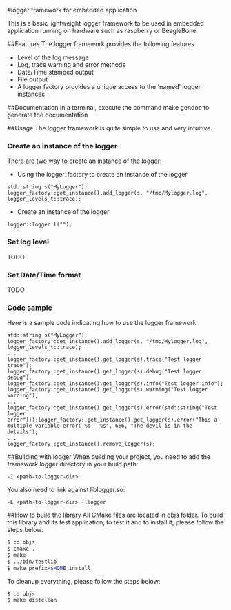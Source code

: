 
#logger framework for embedded application

This is a basic lightweight logger framework to be used in embedded application running on hardware such as raspberry or BeagleBone.

##Features
The logger framework provides the following features
* Level of the log message
* Log, trace warning and error methods
* Date/Time stamped output
* File output
* A logger factory provides a unique access to the 'named' logger instances

##Documentation
In a terminal, execute the command make gendoc to generate the documentation

##Usage
The logger framework is quite simple to use and very intuitive.

### Create an instance of the logger
There are two way to create an instance of the logger:
* Using the logger_factory to create an instance of the logger

```
std::string s("MyLogger");
logger_factory::get_instance().add_logger(s, "/tmp/Mylogger.log", logger_levels_t::trace);
```

* Create an instance of the logger

```
logger::logger l("");
```

### Set log level
TODO

### Set Date/Time format
TODO

### Code sample
Here is a sample code indicating how to use the logger framework:

```
std::string s("MyLogger");
logger_factory::get_instance().add_logger(s, "/tmp/Mylogger.log", logger_levels_t::trace);
...
logger_factory::get_instance().get_logger(s).trace("Test logger trace");
logger_factory::get_instance().get_logger(s).debug("Test logger debug");
logger_factory::get_instance().get_logger(s).info("Test logger info");
logger_factory::get_instance().get_logger(s).warning("Test logger warning");
...
logger_factory::get_instance().get_logger(s).error(std::string("Test logger error")));logger_factory::get_instance().get_logger(s).error("This a multiple variable error: %d - %s", 666, "The devil is in the details");
...
logger_factory::get_instance().remove_logger(s);
```

##Building with logger
When building your project, you need to add the framework logger directory in your build path:

```
-I <path-to-logger-dir>
```

You also need to link against liblogger.so:

```
-L <path-to-logger-dir> -llogger
```

##How to build the library
All CMake files are located in objs folder.
To build this library and its test application, to test it and to install it, please follow the steps below:
```bash
$ cd objs
$ cmake .
$ make
$ ../bin/testlib
$ make prefix=$HOME install
```

To cleanup everything, please follow the steps below:
```bash
$ cd objs
$ make distclean
```
